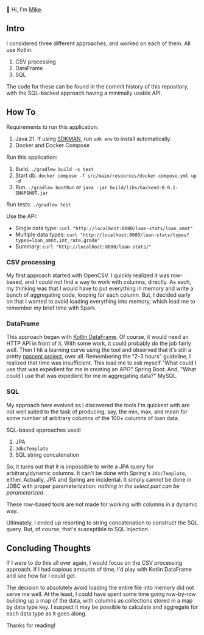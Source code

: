 👋 Hi, I'm [Mike](https://github.com/mikechristianson).

## Intro

I considered three different approaches, and worked on each of them. All use Kotlin.

1. CSV processing 
2. DataFrame
3. SQL

The code for these can be found in the commit history of this repository, with the SQL-backed approach having a minimally usable API. 

## How To

Requirements to run this application:
1. Java 21. If using [SDKMAN](https://sdkman.io), run `sdk env` to install automatically.
2. Docker and Docker Compose 

Run this application:
1. Build. `./gradlew build -x test`
2. Start db. `docker compose -f src/main/resources/docker-compose.yml up -d`
3. Run. `./gradlew bootRun` or `java -jar build/libs/backend-0.0.1-SNAPSHOT.jar`

Run tests: `./gradlew test`

Use the API:
- Single data type: `curl "http://localhost:8080/loan-stats/loan_amnt"`
- Multiple data types: `curl "http://localhost:8080/loan-stats/types?types=loan_amnt,int_rate,grade"`
- Summary: `curl "http://localhost:8080/loan-stats/"`

### CSV processing

My first approach started with OpenCSV. I quickly realized it was row-based, and I could not find a way to work with columns, directly. As such, my thinking was that I would have to put everything in memory and write a bunch of aggregating code, looping for each column. But, I decided early on that I wanted to avoid loading everything into memory, which lead me to remember my brief time with Spark.

### DataFrame

This approach began with [Kotlin DataFrame](https://kotlin.github.io/dataframe/overview.html#main-features-and-concepts). Of course, it would need an HTTP API in front of it. With some work, it could probably do the job fairly well. Then I hit a learning curve using the tool and observed that it's still a pretty [nascent project](https://kotlin.github.io/dataframe/columnstatistics.html), over all. Remembering the "2-3 hours" guideline, I realized that time was insufficient. This lead me to ask myself "What could I use that was expedient for me in creating an API?" Spring Boot. And, "What could I use that was expedient for me in aggregating data?" MySQL.

### SQL

My approach here evolved as I discovered the tools I'm quickest with are not well suited to the task of producing, say, the min, max, and mean for some number of arbitrary columns of the 100+ columns of loan data.

SQL-based approaches used:
1. JPA
2. `JdbcTemplate`
3. SQL string concatenation

So, it turns out that it is impossible to write a JPA query for arbitrary/dynamic columns. It can't be done with Spring's `JdbcTemplate`, either. Actually, JPA and Spring are incidental. It simply cannot be done in JDBC with proper parameterization: _nothing in the select part can be parameterized_.  

These row-based tools are not made for working with columns in a dynamic way. 

Ultimately, I ended up resorting to string concatenation to construct the SQL query. But, of course, that's susceptible to SQL injection.

## Concluding Thoughts

If I were to do this all over again, I would focus on the CSV processing approach. If I had copious amounts of time, I'd play with Kotlin DataFrame and see how far I could get.

The decision to absolutely avoid loading the entire file into memory did not serve me well. At the least, I could have spent some time going row-by-row building up a map of the data, with columns as collections stored in a map by data type key. I suspect it may be possible to calculate and aggregate for each data type as it goes along.

Thanks for reading!